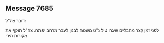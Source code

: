 ## Message 7685

דובר צה"ל:

לפני זמן קצר מחבלים שיגרו טיל נ"ט משטח לבנון לעבר מרחב יפתח.
צה"ל תוקף את מקורות הירי.

